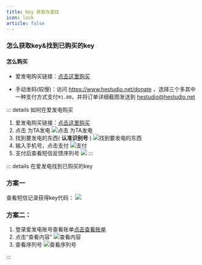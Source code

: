 ```yaml
---
title: Key 获取与查找
icon: lock
article: false
---
```

### 怎么获取key&找到已购买的key
#### 怎么购买
- 爱发电购买链接：[点击这里购买](https://afdian.net/item/66544a4a1f0211ed835052540025c377)

- 手动发码(较慢)：访问 https://www.hestudio.net/donate ，选择三个多其中一种支付方式支付`¥1.00`，并将订单详细截图发送到 hestudio@hestudio.net

::: details 如何在爱发电购买
1. 爱发电购买链接：[点击这里购买](https://afdian.net/item/66544a4a1f0211ed835052540025c377)
2. 点击 为TA发电
![点击 为TA发电](https://foruda.gitee.com/images/1664632117224809873/7c47c717_10456722.jpeg "IMG_20221001_214442.jpg")
3. 找到要发电的东西( **认准识别号** )
![找到要发电的东西](https://foruda.gitee.com/images/1664632221047860681/ebe46486_10456722.jpeg "IMG_20221001_214508.jpg")
4. 输入手机号，点击支付
![支付](https://image.hestudio.net/i/2023/06/23/64947aaade896.jpg)
5. 支付后查看短信反馈序列号
![](https://image.hestudio.net/i/2023/06/23/64947b5069c0f.jpg)
:::

::: details 在爱发电找到已购买的key
### 方案一
查看短信记录获得key代码：
![](https://image.hestudio.net/i/2023/06/23/64947b5069c0f.jpg)

### 方案二：
1. 登录爱发电账号查看账单[点击查看账单](https://afdian.net/dashboard/order)
2. 点击“查看内容”
![查看内容](https://foruda.gitee.com/images/1664632443345021684/372656d3_10456722.jpeg "IMG_20221001_214604.jpg")
3. 查看序列号
![查看序列号](https://foruda.gitee.com/images/1664632491582934824/af4ad37a_10456722.jpeg "IMG_20221001_214631.jpg")

:::
<Share colorful />
